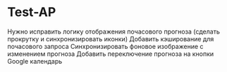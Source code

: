 # Test-AP

Нужно исправить логику отображения почасового прогноза (сделать прокрутку и синхронизировать иконки)
Добавить кэширование для почасового запроса
Синхронизировать фоновое изображение с изменением прогноза
Добавить переключение прогноза на кнопки
Google календарь
